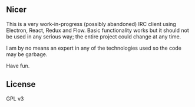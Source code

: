 ## Nicer

This is a very work-in-progress (possibly abandoned) IRC client using Electron,
React, Redux and Flow. Basic functionality works but it should not be used in
any serious way; the entire project could change at any time.

I am by no means an expert in any of the technologies used so the code may be
garbage.

Have fun.

## License

GPL v3
